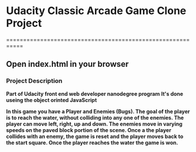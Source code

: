 # Udacity Classic Arcade Game Clone Project 
===========================================================

## Open index.html in your browser



### Project Description

**Part of Udacity front end web developer nanodegree program**
**It's done useing the object orinted JavaScript**



**In this game you have a Player and Enemies (Bugs). The goal of the player is to reach the water, without colliding into any one of the enemies. The player can move left, right, up and down. The enemies move in varying speeds on the paved block portion of the scene. Once a the player collides with an enemy, the game is reset and the player moves back to the start square. Once the player reaches the water the game is won.**

